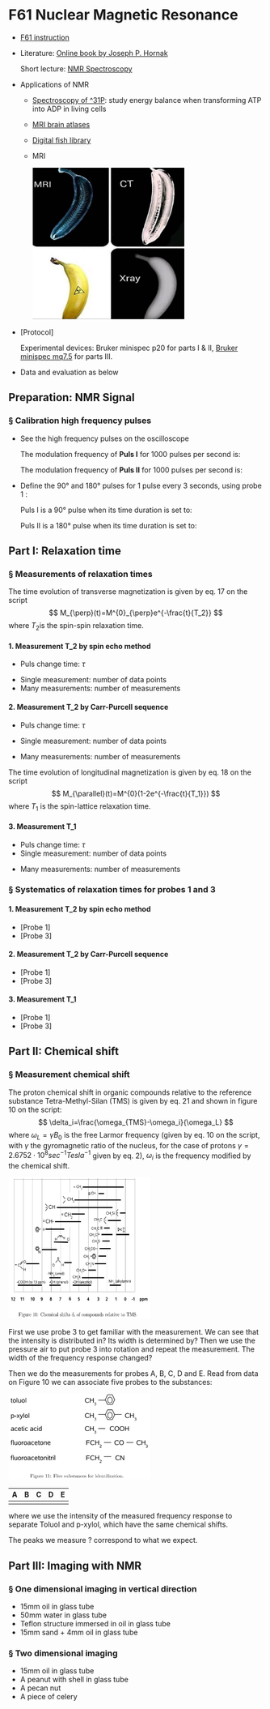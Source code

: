 # F61 Nuclear Magnetic Resonance

- [F61 instruction](https://www.physi.uni-heidelberg.de/Einrichtungen/FP/anleitungen/F61.pdf)

- Literature: [Online book by Joseph P. Hornak](http://www.cis.rit.edu/htbooks/nmr/)

  Short lecture: [NMR Spectroscopy](https://www.youtube.com/watch?v=SBir5wUS3Bo&t=150s)

- Applications of NMR

  - [Spectroscopy of ^31P](http://www.nmr.uni-duesseldorf.de/main/menergie.html): study energy balance when transforming ATP into ADP in living cells
  - [MRI brain atlases](https://www.uantwerpen.be/en/research-groups/bio-imaging-lab/research/mri-atlases/)
  - [Digital fish library](http://www.digitalfishlibrary.org/)
  - MRI
    
    <img src="https://github.com/anananlyjlyj/physics-FP-Uni-HD/blob/master/F61%20Nuclear%20Magnetic%20Resonance/Banana.jpg" width="300" height="300">

- [Protocol]

  Experimental devices: Bruker minispec p20 for parts I & II, [Bruker minispec mq7.5](https://www.bruker.com/products/mr/td-nmr/minispec-mq-series/mq75-large-seed-analyzer/overview.html) for parts III.

- Data and evaluation as below

## Preparation: NMR Signal

### § Calibration high frequency pulses

* See the high frequency pulses on the oscilloscope

  The modulation frequency of **Puls I** for 1000 pulses per second is: 

  The modulation frequency of **Puls II** for 1000 pulses per second is: 

- Define the 90° and 180° pulses for 1 pulse every 3 seconds, using probe 1 :

  Puls I is a 90° pulse when its time duration is set to: 

  Puls II is a 180° pulse when its time duration is set to:

## Part I: Relaxation time

### § Measurements of relaxation times 

The time evolution of transverse magnetization is given by eq. 17 on the script
$$
M_{\perp}(t)=M^{0}_{\perp}e^{-\frac{t}{T_2}}
$$
where $T_2​$ is the spin-spin relaxation time.

#### 1. Measurement T_2 by spin echo method

* Puls change time: $\tau$

- Single measurement: number of data points 
- Many measurements: number of measurements 

#### 2. Measurement T_2 by Carr-Purcell sequence

- Puls change time: $\tau$

- Single measurement: number of data points 
- Many measurements: number of measurements 

The time evolution of longitudinal magnetization is given by eq. 18 on the script
$$
M_{\parallel}(t)=M^{0}(1-2e^{-\frac{t}{T_1}})
$$
where $T_1$ is the spin-lattice relaxation time.

#### 3. Measurement T_1

* Puls change time: $\tau​$
* Single measurement: number of data points 

- Many measurements: number of measurements 

### § Systematics of relaxation times for probes 1 and 3

#### 1. Measurement T_2 by spin echo method

- [Probe 1]
- [Probe 3]

#### 2. Measurement T_2 by Carr-Purcell sequence

- [Probe 1]
- [Probe 3]

#### 3. Measurement T_1

- [Probe 1]
- [Probe 3]

## Part II: Chemical shift

### § Measurement chemical shift

The proton chemical shift in organic compounds relative to the reference substance Tetra-Methyl-Silan (TMS) is given by eq. 21 and shown in figure 10 on the script:
$$
\delta_i=\frac{\omega_{TMS}-\omega_i}{\omega_L}
$$
where $\omega_L=\gamma B_0$ is the free Larmor frequency (given by eq. 10 on the script, with $\gamma$ the gyromagnetic ratio of the nucleus, for the case of protons $\gamma=2.6752\cdot10^8 sec^{-1}Tesla^{-1}$ given by eq. 2), $\omega_i$ is the frequency modified by the chemical shift. 

<img src="https://github.com/anananlyjlyj/physics-FP-Uni-HD/blob/master/F61%20Nuclear%20Magnetic%20Resonance/ChemShift.png" width="280" height="280">

First we use probe 3 to get familiar with the measurement. We can see that the intensity is distributed in? Its width is determined by? Then we use the pressure air to put probe 3 into rotation and repeat the measurement. The width of the frequency response changed?



Then we do the measurements for probes A, B, C, D and E. Read from data on Figure 10 we can associate five probes to the substances:

<img src="https://github.com/anananlyjlyj/physics-FP-Uni-HD/blob/master/F61%20Nuclear%20Magnetic%20Resonance/substances.png" width="280" height="170">

| A    | B    | C    | D    | E    |
| ---- | ---- | ---- | ---- | ---- |
|      |      |      |      |      |

where we use the intensity of the measured frequency response to separate Toluol and p-xylol, which have the same chemical shifts.

The peaks we measure ? correspond to what we expect. 

## Part III: Imaging with NMR

### § One dimensional imaging in vertical direction

* 15mm oil in glass tube
* 50mm water in glass tube
* Teflon structure immersed in oil in glass tube
* 15mm sand + 4mm oil in glass tube

### § Two dimensional imaging

* 15mm oil in glass tube
* A peanut with shell in glass tube
* A pecan nut
* A piece of celery

